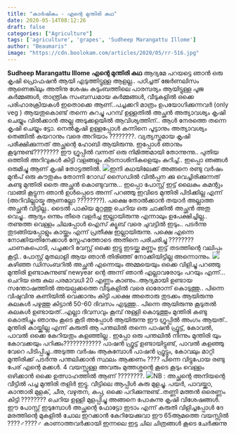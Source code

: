 ```yaml
---
title: "കാർഷികം - എന്റെ മുന്തിരി കഥ"
date: 2020-05-14T08:12:26
draft: false
categories: ["Agriculture"]
tags: ['agriculture', 'grapes', 'Sudheep Marangattu Illome']
author: "Beaumaris"
image: "https://cdn.boolokam.com/articles/2020/05/rr-516.jpg"
---
```


**[](https://wordpress-972788-3403151.cloudwaysapps.com/karshikam-my-grape-story/273518/rr-535)Sudheep Marangattu Illome** **എന്റെ മുന്തിരി കഥ** ആദ്യമേ പറയട്ടെ ഞാൻ ഒരു കൃഷി പ്രൊഫഷൻ ആയി എടുത്തിട്ടുള്ള ആളല്ല.. പഠിച്ചത് ജേർണലിസം ആണെങ്കിലും അതിനു ശേഷം കുടുംബത്തിലെ പാരമ്പര്യം ആയിട്ടുള്ള പൂജ കർമ്മങ്ങൾ, താന്ത്രിക സംബന്ധമായ കർമ്മങ്ങൾ, വീടുകളിൽ ഒക്കെ പരിഹാരക്രിയകൾ ഇതൊക്കെ ആണ്..പച്ചക്കറി മാത്രം ഉപയോഗിക്കുന്നവർ (only veg ) ആയതുകൊണ്ട് തന്നെ കുറച്ചു പറമ്പ് ഉള്ളതിൽ അച്ഛൻ അത്യാവശ്യം കൃഷി ചെയ്യും വിൽക്കാൻ അല്ല അടുക്കളയിൽ ആവിശ്യത്തിന്.. ആൾ നേരത്തെ തന്നെ കൃഷി ചെയ്യും ട്ടോ. നെൽകൃഷി ഉള്ളപ്പോൾ കന്നിനെ പൂട്ടാനും അത്യാവശ്യം തെങ്ങിൽ കയറാനും വരെ അറിയാം ????????. വ്യത്യസ്തമായ കൃഷി പരീക്ഷിക്കുന്നത് അച്ഛന്റെ ഹോബി ആയിരുന്നു. ഇപ്പോൾ ഞാനും കൂടുന്നുണ്ട്???????? ഈ ഗ്രൂപ്പിൽ വന്നത് ഒരു നിമിത്തമായി തോന്നുന്നു.. പുതിയ ഒത്തിരി അറിവുകൾ കിട്ടി വളങ്ങളും കീടനാശിനികളെയും കുറിച്ച്.. ഇപ്പൊ ഞങ്ങൾ ഒരുമിച്ചു ആണ് കൃഷി തോട്ടത്തിൽ. ![](https://scontent.ftrv1-1.fna.fbcdn.net/v/t1.0-9/96529984_3032763110143762_7373449392478486528_n.jpg?_nc_cat=103&_nc_sid=b9115d&_nc_ohc=KicmEB2-jTIAX8-V1nQ&_nc_ht=scontent.ftrv1-1.fna&oh=e0a8dca1448b25560e391bb85817df60&oe=5EE13C52)ഇനി കഥയിലേക്ക് അങ്ങനെ രണ്ടു വർഷം മുൻപ് ഒരു കൗതുകം തോന്നി റോഡ് സൈഡിൽ വിൽപ്പന ക്കു വെച്ചിരിക്കുന്നത് കണ്ടു മുന്തിരി തൈ അച്ഛൻ കൊണ്ടുവന്നു... ഇപ്പൊ പോസ്റ്റ്‌ ഇട്ട് ലൈകും കമന്റും വാങ്ങി കൂട്ടുന്ന ഞാൻ ഉൾപ്പെടെ അന്ന് പറഞ്ഞു ഇവിടെ മുന്തിരി പിടിക്കില്ല എന്ന് (അറിവില്ലായ്മ ആണല്ലോ ????????). പക്ഷെ തോൽക്കാൻ തയാർ അല്ലാത്ത അച്ഛൻ വിട്ടില്ല.. ടൈൽ പാകിയ മുറ്റത്തു ചെറിയ ഒരു ചാക്കിൽ അച്ഛൻ അതു വെച്ചു.. ആദ്യം ഒന്നും തീരെ വളർച്ച ഇല്ലായിരുന്നു എന്നാലും ഉപേക്ഷിച്ചില്ല.. തണുത്ത വെള്ളം ചിലപ്പോൾ ഐസ് ക്യൂബ് വരെ ചുവട്ടിൽ ഇടും.. പടർന്നു തുടങ്ങിയപ്പോളും കായ്ക്കും എന്ന് പ്രതീക്ഷ ഇല്ലായിരുന്നു. പക്ഷെ എന്നെ നോക്കിയതിനേക്കാൾ സ്നേഹത്തോടെ അതിനെ പരിചരിച്ചു ???????? ചാണകപൊടി, പച്ചക്കറി വേസ്റ്റ് ഒക്കെ ഇട്ടു ഇടയ്ക്കു മണ്ണും ഇട്ട് തടത്തിന്റെ വലിപ്പം കൂട്ടി.. പോസ്റ്റ്‌ മുതലാളി ആയ ഞാൻ തിരിഞ്ഞ് നോക്കിയിട്ടില്ല അന്നൊന്നും. ![](https://scontent.ftrv1-1.fna.fbcdn.net/v/t1.0-9/96529214_3032763183477088_3200910336819462144_n.jpg?_nc_cat=108&_nc_sid=b9115d&_nc_ohc=6VP1MaR95ycAX-bQEak&_nc_ht=scontent.ftrv1-1.fna&oh=929f9f18950cdabe2611c736e530e09b&oe=5EE3662F)കഴിഞ്ഞ ഡിസംബറിൽ അച്ഛൻ എന്നെയും അമ്മയെയും ഒക്കെ വിളിച്ചു പറഞ്ഞു മുന്തിരി ഉണ്ടാകുന്നുണ്ട് newyear ന്റെ അന്ന് ഞാൻ എല്ലാവരോടും പറയും എന്ന്... ചെറിയ ഒരു കുല പരമാവധി 20 എണ്ണം കാണും..ആദ്യമായി ഉണ്ടായ സന്തോഷത്തിൽ അയല്പക്കത്തെ വീടുകളിൽ വരെ ഓരോന്ന് കൊടുത്തു.. പിന്നെ വിഷുവിനു കണിയിൽ വെക്കാനും കിട്ടി പക്ഷെ അതൊരു തുടക്കം ആയിരുന്നു കുലകൾ പഴുത്തു കിട്ടാൻ 50-60 ദിവസം എടുത്തു.. പിന്നെ ആയിരുന്നു കൂടുതൽ കുലകൾ ഉണ്ടായത്..എല്ലാ ദിവസവും കൂമ്പ് നുള്ളി കൊടുത്തും മുന്തിരി കണ്ടു കൊതിച്ചും ഞാനും കൂടെ കൂടി അപ്പോൾ ആയിരുന്നു ഈ ഗ്രൂപ്പിൽ അംഗം ആയത്.. മുന്തിരി കായ്ക്കില്ല എന്ന് കരുതി ആ പന്തലിൽ തന്നെ പാഷൻ ഫ്രൂട്ട്, കോവൽ, പാവൽ ഒക്കെ കേറിയതും കളഞ്ഞില്ല . ഇപ്പോ ഒരു പന്തലിൽ നിന്നും മുന്തിരി യും കോവക്കയും പറിക്കും???????????? പാഷൻ ഫ്രൂട്ട് ഉണ്ടായിട്ടുണ്ട്, പാവൽ കളഞ്ഞു വേറെ പിടിപ്പിച്ചു..അടുത്ത വർഷം ആകുമ്പോൾ പാഷൻ ഫ്രൂട്ടും, കോവലും മാറ്റി മുന്തിരിക്ക് പടർന്നു പന്തലിക്കാൻ സ്ഥലം ആക്കണം ???? പിന്നെ വിട്ടുപോയ രണ്ടു പേര് എന്റെ മക്കൾ. 4 വയസ്സുള്ള അവരും മുത്തശ്ശന്റെ കൂടെ കൂടും വെള്ളം ഒഴിക്കാൻ ഒക്കെ ഉത്സാഹത്തിൽ ആണ് ????????. ![](https://scontent.ftrv1-1.fna.fbcdn.net/v/t1.0-9/96151001_3032763280143745_4637788226902294528_n.jpg?_nc_cat=108&_nc_sid=b9115d&_nc_ohc=eAr9iRcYz5wAX_4IOmK&_nc_ht=scontent.ftrv1-1.fna&oh=cfc7046bd04a8c84bf590ab04a244445&oe=5EE435A6)NB : അച്ഛന്റെ അനിയന്റെ വീട്ടിൽ പച്ച മുന്തിരി തളിർ ഇട്ടു. വീട്ടിലെ ആപ്പിൾ കുരു മുളച്ചു. പയർ, പാവയ്ക്കാ, കാന്താരി മുളക്, ചീര, വഴുതന, കപ്പ, ഒക്കെ പറിക്കുന്നുണ്ട്..തണ്ണി മത്തൻ ഒരെണ്ണം കിട്ടി ???????? ചെറിയ ഉള്ളി മുളപ്പിച്ചു അങ്ങനെ പോകുന്നു കൃഷി വിശേഷങ്ങൾ. ഈ പോസ്റ്റ്‌ ഇടുമ്പോൾ അച്ഛന്റെ ഫോട്ടോ ഇടാം എന്ന് കരുതി വിളിച്ചപ്പോൾ ദേ മരത്തിന്റെ മുകളിൽ ചോല ഇറക്കാൻ കേറിയേക്കുവാ ഈ 65ആമത്തെ വയസ്സിൽ ????‍♂️????‍♂️ കാണാത്തവർക്കായി ഇന്നലെ ഇട്ട ചില ചിത്രങ്ങൾ കൂടെ ചേർക്കുന്നു
